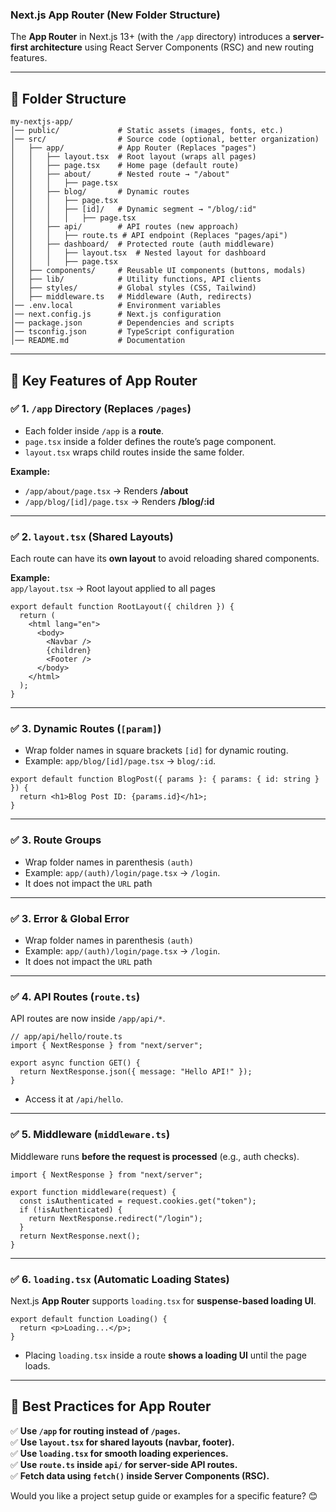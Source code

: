 ### **Next.js App Router (New Folder Structure)**  
The **App Router** in Next.js 13+ (with the `/app` directory) introduces a **server-first architecture** using React Server Components (RSC) and new routing features.  

---

## **📂 Folder Structure**
```
my-nextjs-app/
│── public/             # Static assets (images, fonts, etc.)
│── src/                # Source code (optional, better organization)
│   ├── app/            # App Router (Replaces "pages")
│   │   ├── layout.tsx  # Root layout (wraps all pages)
│   │   ├── page.tsx    # Home page (default route)
│   │   ├── about/      # Nested route → "/about"
│   │   │   ├── page.tsx 
│   │   ├── blog/       # Dynamic routes
│   │   │   ├── page.tsx  
│   │   │   ├── [id]/   # Dynamic segment → "/blog/:id"
│   │   │   │   ├── page.tsx  
│   │   ├── api/        # API routes (new approach)
│   │   │   ├── route.ts # API endpoint (Replaces "pages/api")
│   │   ├── dashboard/  # Protected route (auth middleware)
│   │   │   ├── layout.tsx  # Nested layout for dashboard
│   │   │   ├── page.tsx
│   ├── components/     # Reusable UI components (buttons, modals)
│   ├── lib/            # Utility functions, API clients
│   ├── styles/         # Global styles (CSS, Tailwind)
│   ├── middleware.ts   # Middleware (Auth, redirects)
│── .env.local          # Environment variables
│── next.config.js      # Next.js configuration
│── package.json        # Dependencies and scripts
│── tsconfig.json       # TypeScript configuration
│── README.md           # Documentation
```

---

## **📌 Key Features of App Router**
### ✅ **1. `/app` Directory (Replaces `/pages`)**  
- Each folder inside `/app` is a **route**.  
- `page.tsx` inside a folder defines the route’s page component.  
- `layout.tsx` wraps child routes inside the same folder.  

**Example:**  
- `/app/about/page.tsx` → Renders **/about**  
- `/app/blog/[id]/page.tsx` → Renders **/blog/:id**  

---

### ✅ **2. `layout.tsx` (Shared Layouts)**
Each route can have its **own layout** to avoid reloading shared components.

**Example:**  
`app/layout.tsx` → Root layout applied to all pages  
```tsx
export default function RootLayout({ children }) {
  return (
    <html lang="en">
      <body>
        <Navbar />
        {children}
        <Footer />
      </body>
    </html>
  );
}
```

---

### ✅ **3. Dynamic Routes (`[param]`)**
- Wrap folder names in square brackets `[id]` for dynamic routing.  
- Example: `app/blog/[id]/page.tsx` → `blog/:id`.  

```tsx
export default function BlogPost({ params }: { params: { id: string } }) {
  return <h1>Blog Post ID: {params.id}</h1>;
}
```

---
### ✅ **3. Route Groups**
- Wrap folder names in parenthesis `(auth)` 
- Example: `app/(auth)/login/page.tsx` → `/login`.  
- It does not impact the `URL` path
---

### ✅ **3. Error & Global Error**
- Wrap folder names in parenthesis `(auth)` 
- Example: `app/(auth)/login/page.tsx` → `/login`.  
- It does not impact the `URL` path
---

### ✅ **4. API Routes (`route.ts`)**
API routes are now inside `/app/api/*`.  
```tsx
// app/api/hello/route.ts
import { NextResponse } from "next/server";

export async function GET() {
  return NextResponse.json({ message: "Hello API!" });
}
```
- Access it at `/api/hello`.  

---

### ✅ **5. Middleware (`middleware.ts`)**
Middleware runs **before the request is processed** (e.g., auth checks).  

```tsx
import { NextResponse } from "next/server";

export function middleware(request) {
  const isAuthenticated = request.cookies.get("token");
  if (!isAuthenticated) {
    return NextResponse.redirect("/login");
  }
  return NextResponse.next();
}
```

---

### ✅ **6. `loading.tsx` (Automatic Loading States)**
Next.js **App Router** supports `loading.tsx` for **suspense-based loading UI**.  

```tsx
export default function Loading() {
  return <p>Loading...</p>;
}
```
- Placing `loading.tsx` inside a route **shows a loading UI** until the page loads.  

---

## **🚀 Best Practices for App Router**
✅ **Use `/app` for routing instead of `/pages`.**  
✅ **Use `layout.tsx` for shared layouts (navbar, footer).**  
✅ **Use `loading.tsx` for smooth loading experiences.**  
✅ **Use `route.ts` inside `api/` for server-side API routes.**  
✅ **Fetch data using `fetch()` inside Server Components (RSC).**  

Would you like a project setup guide or examples for a specific feature? 😊